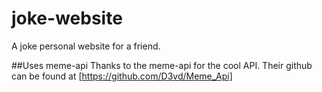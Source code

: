 # joke-website
A joke personal website for a friend.

##Uses meme-api
Thanks to the meme-api for the cool API. Their github can be found at
[https://github.com/D3vd/Meme_Api]
